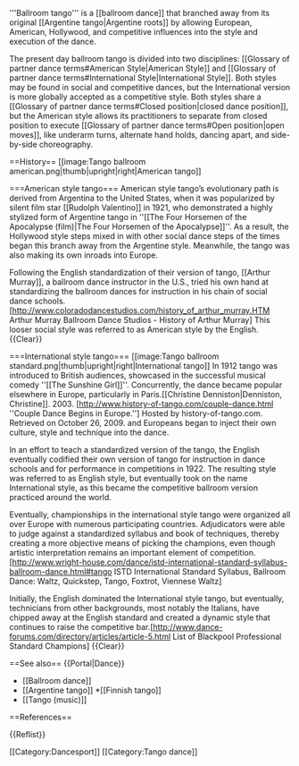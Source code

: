 '''Ballroom tango''' is a [[ballroom dance]] that branched away from its original [[Argentine tango|Argentine roots]] by allowing European, American, Hollywood, and competitive influences into the style and execution of the dance.

The present day ballroom tango is divided into two disciplines: [[Glossary of partner dance terms#American Style|American Style]] and [[Glossary of partner dance terms#International Style|International Style]].  Both styles may be found in social and competitive dances, but the International version is more globally accepted as a competitive style.  Both styles share a [[Glossary of partner dance terms#Closed position|closed dance position]], but the American style allows its practitioners to separate from closed position to execute [[Glossary of partner dance terms#Open position|open moves]], like underarm turns, alternate hand holds, dancing apart, and side-by-side choreography.

==History==
[[image:Tango ballroom american.png|thumb|upright|right|American tango]]

===American style tango===
American style tango’s evolutionary path is derived from Argentina to the United States, when it was popularized by silent film star [[Rudolph Valentino]] in 1921, who demonstrated a highly stylized form of Argentine tango in ''[[The Four Horsemen of the Apocalypse (film)|The Four Horsemen of the Apocalypse]]''.  As a result, the Hollywood style steps mixed in with other social dance steps of the times began this branch away from the Argentine style.  Meanwhile, the tango was also making its own inroads into Europe.

Following the English standardization of their version of tango, [[Arthur Murray]], a ballroom dance instructor in the U.S., tried his own hand at standardizing the ballroom dances for instruction in his chain of social dance schools.<ref>[http://www.coloradodancestudios.com/history_of_arthur_murray.HTM Arthur Murray Ballroom Dance Studios - History of Arthur Murray<!-- Bot generated title -->]</ref> This looser social style was referred to as American style by the English.
{{Clear}}

===International style tango===
[[image:Tango ballroom standard.png|thumb|upright|right|International tango]]
In 1912 tango was introduced to British audiences, showcased in the successful musical comedy ''[[The Sunshine Girl]]''. Concurrently, the dance became popular elsewhere in Europe, particularly in Paris.<ref>[[Christine Denniston|Denniston, Christine]]. 2003. [http://www.history-of-tango.com/couple-dance.html ''Couple Dance Begins in Europe.''] Hosted by history-of-tango.com. Retrieved on October 26, 2009.</ref> and Europeans began to inject their own culture, style and technique into the dance.

In an effort to teach a standardized version of the tango, the English eventually codified their own version of tango for instruction in dance schools and for performance in competitions in 1922.  The resulting style was referred to as English style, but eventually took on the name International style, as this became the competitive ballroom version practiced around the world.

Eventually, championships in the international style tango were organized all over Europe with numerous participating countries.  Adjudicators were able to judge against a standardized syllabus and book of techniques, thereby creating a more objective means of picking the champions, even though artistic interpretation remains an important element of competition.<ref>[http://www.wright-house.com/dance/istd-international-standard-syllabus-ballroom-dance.html#tango ISTD International Standard Syllabus, Ballroom Dance: Waltz, Quickstep, Tango, Foxtrot, Viennese Waltz<!-- Bot generated title -->]</ref>

Initially, the English dominated the International style tango, but eventually, technicians from other backgrounds, most notably the Italians, have chipped away at the English standard and created a dynamic style that continues to raise the competitive bar.<ref>[http://www.dance-forums.com/directory/articles/article-5.html List of Blackpool Professional Standard Champions<!-- Bot generated title -->]</ref>
{{Clear}}

==See also==
{{Portal|Dance}}
* [[Ballroom dance]]
* [[Argentine tango]]
*[[Finnish tango]]
* [[Tango (music)]]

==References==

{{Reflist}}

[[Category:Dancesport]]
[[Category:Tango dance]]
